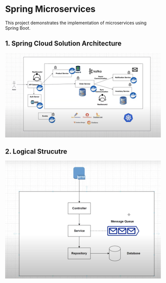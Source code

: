 # Spring Microservices
This project demonstrates the implementation of microservices using Spring Boot.

## 1. Spring Cloud Solution Architecture
![Spring Cloud Solution Architecture](1.spring_cloud_solution_architecture.png)

## 2. Logical Strucutre
![Logical Structure](2.logical_structure.png)
